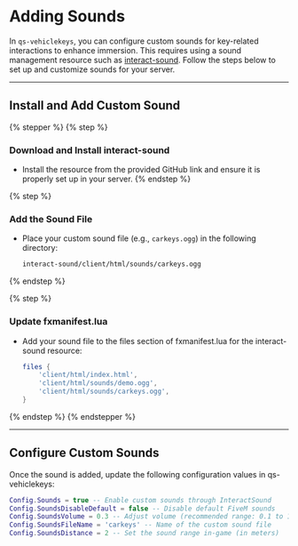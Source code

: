 # Adding Sounds

In `qs-vehiclekeys`, you can configure custom sounds for key-related interactions to enhance immersion. This requires using a sound management resource such as [interact-sound](https://github.com/plunkettscott/interact-sound). Follow the steps below to set up and customize sounds for your server.

***

## **Install and Add Custom Sound**

{% stepper %}
{% step %}
### **Download and Install interact-sound**

* Install the resource from the provided GitHub link and ensure it is properly set up in your server.
{% endstep %}

{% step %}
### **Add the Sound File**

*   Place your custom sound file (e.g., `carkeys.ogg`) in the following directory:

    ```bash
    interact-sound/client/html/sounds/carkeys.ogg
    ```
{% endstep %}

{% step %}
### **Update fxmanifest.lua**

*   Add your sound file to the files section of fxmanifest.lua for the interact-sound resource:

    ```lua
    files {
        'client/html/index.html',
        'client/html/sounds/demo.ogg',
        'client/html/sounds/carkeys.ogg',
    }
    ```
{% endstep %}
{% endstepper %}

***

## **Configure Custom Sounds**

Once the sound is added, update the following configuration values in qs-vehiclekeys:

```lua
Config.Sounds = true -- Enable custom sounds through InteractSound
Config.SoundsDisableDefault = false -- Disable default FiveM sounds
Config.SoundsVolume = 0.3 -- Adjust volume (recommended range: 0.1 to 1.0)
Config.SoundsFileName = 'carkeys' -- Name of the custom sound file
Config.SoundsDistance = 2 -- Set the sound range in-game (in meters)
```
